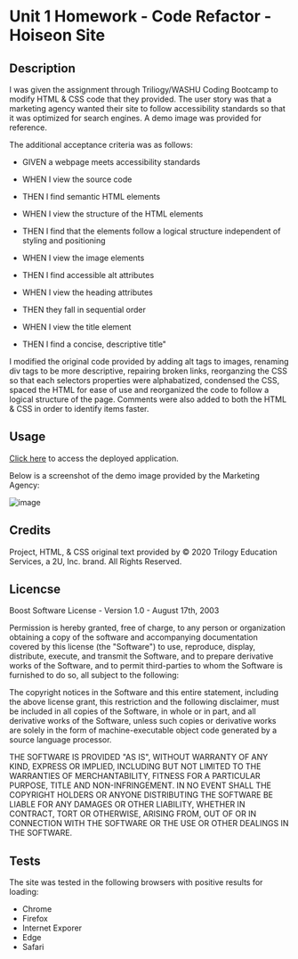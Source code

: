 # Unit 1 Homework - Code Refactor - Hoiseon Site

## Description

I was given the assignment through Triliogy/WASHU Coding Bootcamp to modify HTML & CSS code that they provided.  The user story was that a marketing agency wanted their site to follow accessibility standards so that it was optimized for search engines. A demo image was provided for reference.

The additional acceptance criteria was as follows:

- GIVEN a webpage meets accessibility standards

- WHEN I view the source code
- THEN I find semantic HTML elements

- WHEN I view the structure of the HTML elements
- THEN I find that the elements follow a logical structure independent of styling and positioning

- WHEN I view the image elements
- THEN I find accessible alt attributes

- WHEN I view the heading attributes
- THEN they fall in sequential order

- WHEN I view the title element
- THEN I find a concise, descriptive title"

I modified the original code provided by adding alt tags to images, renaming div tags to be more descriptive, repairing broken links, reorganzing the CSS so that each selectors properties were alphabatized, condensed the CSS, spaced the HTML for ease of use and reorganized the code to follow a logical structure of the page.  Comments were also added to both the HTML & CSS in order to identify items faster.

## Usage

[Click here](https://jferguson1903.github.io/Unit1-HW/) to access the deployed application.

Below is a screenshot of the demo image provided by the Marketing Agency:

![image](https://user-images.githubusercontent.com/72481828/98456120-155ced80-213f-11eb-8e89-360122dd1352.png)

## Credits

Project, HTML, & CSS original text provided by © 2020 Trilogy Education Services, a 2U, Inc. brand. All Rights Reserved.

## Licencse

Boost Software License - Version 1.0 - August 17th, 2003

Permission is hereby granted, free of charge, to any person or organization
obtaining a copy of the software and accompanying documentation covered by
this license (the "Software") to use, reproduce, display, distribute,
execute, and transmit the Software, and to prepare derivative works of the
Software, and to permit third-parties to whom the Software is furnished to
do so, all subject to the following:

The copyright notices in the Software and this entire statement, including
the above license grant, this restriction and the following disclaimer,
must be included in all copies of the Software, in whole or in part, and
all derivative works of the Software, unless such copies or derivative
works are solely in the form of machine-executable object code generated by
a source language processor.

THE SOFTWARE IS PROVIDED "AS IS", WITHOUT WARRANTY OF ANY KIND, EXPRESS OR
IMPLIED, INCLUDING BUT NOT LIMITED TO THE WARRANTIES OF MERCHANTABILITY,
FITNESS FOR A PARTICULAR PURPOSE, TITLE AND NON-INFRINGEMENT. IN NO EVENT
SHALL THE COPYRIGHT HOLDERS OR ANYONE DISTRIBUTING THE SOFTWARE BE LIABLE
FOR ANY DAMAGES OR OTHER LIABILITY, WHETHER IN CONTRACT, TORT OR OTHERWISE,
ARISING FROM, OUT OF OR IN CONNECTION WITH THE SOFTWARE OR THE USE OR OTHER
DEALINGS IN THE SOFTWARE.

## Tests

The site was tested in the following browsers with positive results for loading:

* Chrome
* Firefox
* Internet Exporer
* Edge
* Safari
